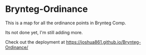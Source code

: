 # Brynteg-Ordinance

This is a map for all the ordinance points in Brynteg Comp.

Its not done yet, I'm still adding more.

Check out the deployment at https://joshua861.github.io/Brynteg-Ordinance/
